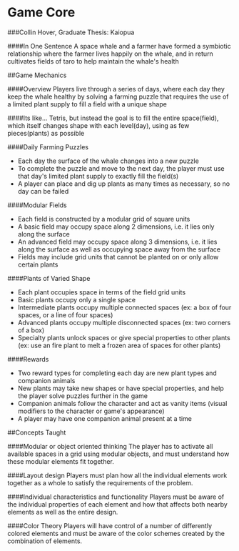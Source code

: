 Game Core
========
###Collin Hover, Graduate Thesis: Kaiopua
  
####In One Sentence
A space whale and a farmer have formed a symbiotic relationship where the farmer lives happily on the whale, and in return cultivates fields of taro to help maintain the whale's health

##Game Mechanics

####Overview
Players live through a series of days, where each day they keep the whale healthy by solving a farming puzzle that requires the use of a limited plant supply to fill a field with a unique shape

####Its like...
Tetris, but instead the goal is to fill the entire space(field), which itself changes shape with each level(day), using as few pieces(plants) as possible

####Daily Farming Puzzles
*   Each day the surface of the whale changes into a new puzzle
*   To complete the puzzle and move to the next day, the player must use that day's limited plant supply to exactly fill the field(s)
*   A player can place and dig up plants as many times as necessary, so no day can be failed

####Modular Fields
*   Each field is constructed by a modular grid of square units
*   A basic field may occupy space along 2 dimensions, i.e. it lies only along the surface
*   An advanced field may occupy space along 3 dimensions, i.e. it lies along the surface as well as occupying space away from the surface
*   Fields may include grid units that cannot be planted on or only allow certain plants

####Plants of Varied Shape
*   Each plant occupies space in terms of the field grid units
*   Basic plants occupy only a single space
*   Intermediate plants occupy multiple connected spaces (ex: a box of four spaces, or a line of four spaces)
*   Advanced plants occupy multiple disconnected spaces (ex: two corners of a box)
*   Specialty plants unlock spaces or give special properties to other plants (ex: use an fire plant to melt a frozen area of spaces for other plants)

####Rewards
*   Two reward types for completing each day are new plant types and companion animals
*   New plants may take new shapes or have special properties, and help the player solve puzzles further in the game
*   Companion animals follow the character and act as vanity items (visual modifiers to the character or game's appearance)
*   A player may have one companion animal present at a time

##Concepts Taught

####Modular or object oriented thinking
The player has to activate all available spaces in a grid using modular objects, and must understand how these modular elements fit together.

####Layout design
Players must plan how all the individual elements work together as a whole to satisfy the requirements of the problem.

####Individual characteristics and functionality
Players must be aware of the individual properties of each element and how that affects both nearby elements as well as the entire design.

####Color Theory
Players will have control of a number of differently colored elements and must be aware of the color schemes created by the combination of elements.